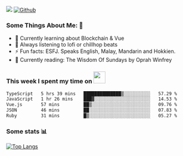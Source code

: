 ![](https://visitor-badge.laobi.icu/badge?page_id=seanho96.seanho96)
[![Github](https://img.shields.io/github/followers/seanho96?label=Follow&style=social)](https://github.com/seanho96)

### Some Things About Me: 👋
- 🌱 Currently learning about Blockchain & Vue
- :musical_note: Always listening to lofi or chillhop beats
- :zap: Fun facts: ESFJ. Speaks English, Malay, Mandarin and Hokkien.
- :book: Currently reading: The Wisdom Of Sundays by Oprah Winfrey

### This week I spent my time on <img src="https://media.giphy.com/media/SvQzkTQb3ZwKcj1QTO/giphy.gif" width="32">

<!--START_SECTION:waka-->

```txt
TypeScript   5 hrs 39 mins   ██████████████▒░░░░░░░░░░   57.29 %
JavaScript   1 hr 26 mins    ███▓░░░░░░░░░░░░░░░░░░░░░   14.53 %
Vue.js       57 mins         ██▒░░░░░░░░░░░░░░░░░░░░░░   09.76 %
JSON         46 mins         ██░░░░░░░░░░░░░░░░░░░░░░░   07.83 %
Ruby         31 mins         █▒░░░░░░░░░░░░░░░░░░░░░░░   05.27 %
```

<!--END_SECTION:waka-->

### Some stats 📊

[![Top Langs](https://github-readme-stats.vercel.app/api/top-langs/?username=seanho96&layout=compact&theme=graywhite)](https://github.com/anuraghazra/github-readme-stats)
<br/>
<!-- ![GitHub stats](https://github-readme-stats.vercel.app/api?username=seanho96&show_icons=true&theme=graywhite)-->


